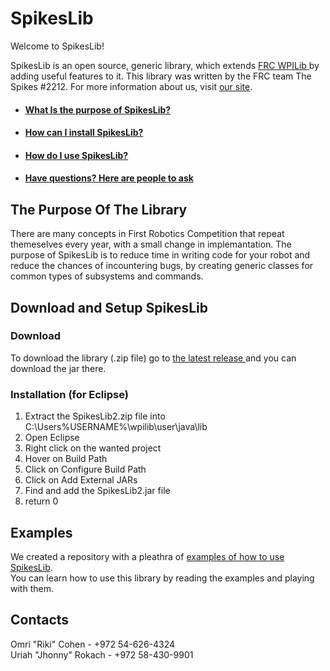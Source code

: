# SpikesLib
Welcome to SpikesLib!

SpikesLib is an open source, generic library, which extends <a href='https://github.com/wpilibsuite/allwpilib'> FRC WPILib </a> by adding useful features to it.
This library was written by the FRC team The Spikes #2212. For more information about us, visit <a href='http://www.spikes2212.com/'> our site</a>.

* ####  <a href='#Purpose'>What Is the purpose of SpikesLib?</a>
* ####  <a href='#Download&Setup'>How can I install SpikesLib?</a>
* ####  <a href='#Exmps'>How do I use SpikesLib?</a>
* ####  <a href='#Contacts'>Have questions? Here are people to ask</a>

## <a name = 'Purpose'> The Purpose Of The Library 
There are many concepts in First Robotics Competition that repeat themeselves every year, with a small change in implemantation. The purpose of SpikesLib is to reduce time in writing code for your robot and reduce the chances of incountering bugs, by creating generic classes for common types of subsystems and commands.
  
## <a name = 'Download&Setup'> Download and Setup SpikesLib </a>

### Download
To download the library (.zip file) go to <a href='https://github.com/Spikes-2212-Programming-Guild/SpikesLib/releases'> the latest release </a> and you can download the jar there.

### Installation (for Eclipse)
1. Extract the SpikesLib2.zip file into C:\Users\%USERNAME%\wpilib\user\java\lib
2. Open Eclipse
3. Right click on the wanted project
4. Hover on Build Path
5. Click on Configure Build Path
6. Click on Add External JARs
7. Find and add the SpikesLib2.jar file
8. return 0

## <a name = 'Exmps'> Examples </a>
We created a repository with a pleathra of <a href='https://github.com/Spikes-2212-Programming-Guild/Spikes-Lib-Example'> examples of how to use SpikesLib</a>. <br/>
You can learn how to use this library by reading the examples and playing with them.

## <a name = 'Contacts'> Contacts </a>
Omri "Riki" Cohen - +972 54-626-4324 <br/>
Uriah "Jhonny" Rokach - +972 58-430-9901
